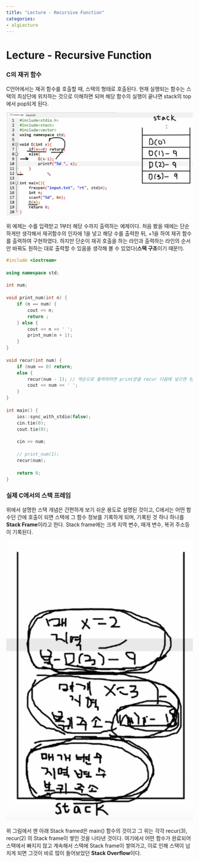 ```yaml
---
title: "Lecture - Recursive Function"
categories: 
- algLecture
---
```


# Lecture - Recursive Function

### C의 재귀 함수

C언어에서는 재귀 함수를 호출할 때, 스택의 형태로 호출된다. 현재 실행되는 함수는 스택의 최상단에 위치하는 것으로 이해하면 되며 해당 함수의 실행이 끝나면 stack의 top에서 pop되게 된다.

![image-20200728172906406](../../post_images/20200728/image-20200728172906406.png)

위 예제는 수를 입력받고 1부터 해당 수까지 출력하는 예제이다. 처음 봤을 때에는 단순하게만 생각해서 재귀함수의 인자에 1을 넣고 해당 수를 출력한 뒤, +1을 하여 재귀 함수를 출력하여 구현하였다. 하지만 단순이 재귀 호출을 하는 라인과 출력하는 라인의 순서만 바꿔도 원하는 대로 출력할 수 있음을 생각해 볼 수 있었다(**스택 구조**이기 때문!!).

```c++
#include <iostream>

using namespace std;

int num;

void print_num(int n) {
    if (n == num) {
        cout << n;
        return ;
    } else {
        cout << n << ' ';
        print_num(n + 1);
    }
}

void recur(int num) {
    if (num == 0) return;
    else {
        recur(num - 1); // 역순으로 출력하려면 print문을 recur 다음에 넣으면 된다!
        cout << num << ' ';
    }
}

int main() {
    ios::sync_with_stdio(false);
    cin.tie(0);
    cout.tie(0);
    
    cin >> num;
    
    // print_num(1);
    recur(num);
    
    return 0;
}
```

### 실제 C에서의 **스택 프레임**

위에서 설명한 스택 개념은 간편하게 보기 쉬운 용도로 설명된 것이고, C에서는 어떤 함수던 간에 호출이 되면 스택에 그 함수 정보를 기록하게 되며, 기록된 것 하나 하나를 **Stack Frame**이라고 한다. Stack frame에는 크게 지역 변수, 매개 변수, 복귀 주소등이 기록된다.

![image-20200728174350727](../../post_images/20200728/image-20200728174350727.png)

위 그림에서 맨 아래 Stack framed은 main() 함수의 것이고 그 위는 각각 recur(3), recur(2) 의 Stack frame이 쌓인 것을 나타낸 것이다. 여기에서 어떤 함수가 완료되어 스택에서 빠지지 않고 계속해서 스택에 Stack frame이 쌓여가고, 이로 인해 스택이 넘치게 되면 그것이 바로 많이 들어보았던 **Stack Overflow**이다.

